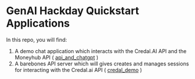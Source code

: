 # GenAI Hackday Quickstart Applications

In this repo, you will find:

1. A demo chat application which interacts with the Credal.AI API and the Moneyhub API ( [api_and_chatgpt](./api_and_chatgpt/) )
2. A barebones API server which will gives creates and manages sessions for interacting with the Credal.ai API ( [credal_demo](./credal-demo/) )
